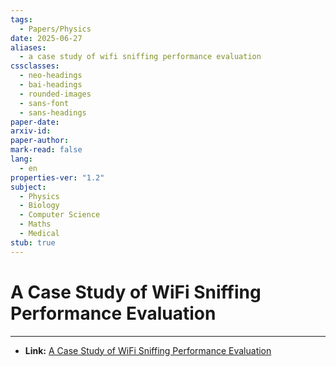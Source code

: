 ```yaml
---
tags:
  - Papers/Physics
date: 2025-06-27
aliases:
  - a case study of wifi sniffing performance evaluation
cssclasses:
  - neo-headings
  - bai-headings
  - rounded-images
  - sans-font
  - sans-headings
paper-date: 
arxiv-id: 
paper-author: 
mark-read: false
lang:
  - en
properties-ver: "1.2"
subject:
  - Physics
  - Biology
  - Computer Science
  - Maths
  - Medical
stub: true
---
```

# A Case Study of WiFi Sniffing Performance Evaluation

***

- **Link:** [A Case Study of WiFi Sniffing Performance Evaluation](https://ieeexplore.ieee.org/document/9138409)
